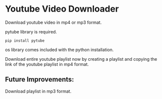 # Youtube Video Downloader

Download youtube video in mp4 or mp3 format.

pytube library is required.

`pip install pytube`

os library comes included with the python installation. 
 
Download entire youtube playlist now by creating a playlist and copying the link of the youtube playlist in mp4 format.

## Future Improvements:

Download playlist in mp3 format.